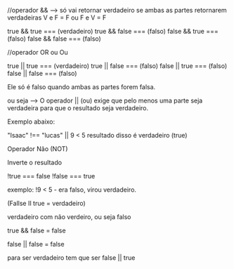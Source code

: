 //operador && --> só vai retornar verdadeiro se ambas as partes retornarem verdadeiras
V e F = F ou F e V = F
 

true && true === (verdadeiro)
true && false === (falso)
false && true === (falso)
false && false === (falso)

//operador OR ou Ou


true || true === (verdadeiro)
true || false === (falso)
false || true === (falso)
false || false === (falso)

Ele só é falso quando ambas as partes forem falsa. 

ou seja --> O operador || (ou) exige que pelo menos uma parte seja verdadeira para que o resultado seja verdadeiro.

Exemplo abaixo: 

"Isaac" !== "lucas" || 9 < 5 
resultado disso é verdadeiro (true)

Operador Não (NOT)

Inverte o resultado 

!true === false 
!false === true

exemplo: 
!9 < 5 - era falso, virou verdadeiro.  


(Fallse II true = verdadeiro)

verdadeiro com não verdeiro, ou seja falso

true && false = false 

false || false = false 

para ser verdadeiro tem que ser false || true